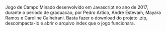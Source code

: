 Jogo de Campo Minado desenvolvido em Javascript no ano de 2017, durante o periodo de graduacao, por Pedro Artico, Andre Estevam, Mayara Ramos e Caroline Calheirani.
Basta fazer o download do projeto .zip, descompacta-lo e abrir o arquivo index que o jogo funcionara.
